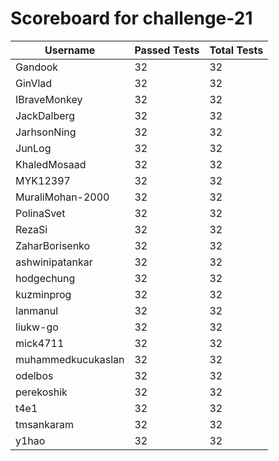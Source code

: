 # Scoreboard for challenge-21
| Username   | Passed Tests | Total Tests |
|------------|--------------|-------------|
| Gandook | 32 | 32 |
| GinVlad | 32 | 32 |
| IBraveMonkey | 32 | 32 |
| JackDalberg | 32 | 32 |
| JarhsonNing | 32 | 32 |
| JunLog | 32 | 32 |
| KhaledMosaad | 32 | 32 |
| MYK12397 | 32 | 32 |
| MuraliMohan-2000 | 32 | 32 |
| PolinaSvet | 32 | 32 |
| RezaSi | 32 | 32 |
| ZaharBorisenko | 32 | 32 |
| ashwinipatankar | 32 | 32 |
| hodgechung | 32 | 32 |
| kuzminprog | 32 | 32 |
| lanmanul | 32 | 32 |
| liukw-go | 32 | 32 |
| mick4711 | 32 | 32 |
| muhammedkucukaslan | 32 | 32 |
| odelbos | 32 | 32 |
| perekoshik | 32 | 32 |
| t4e1 | 32 | 32 |
| tmsankaram | 32 | 32 |
| y1hao | 32 | 32 |
